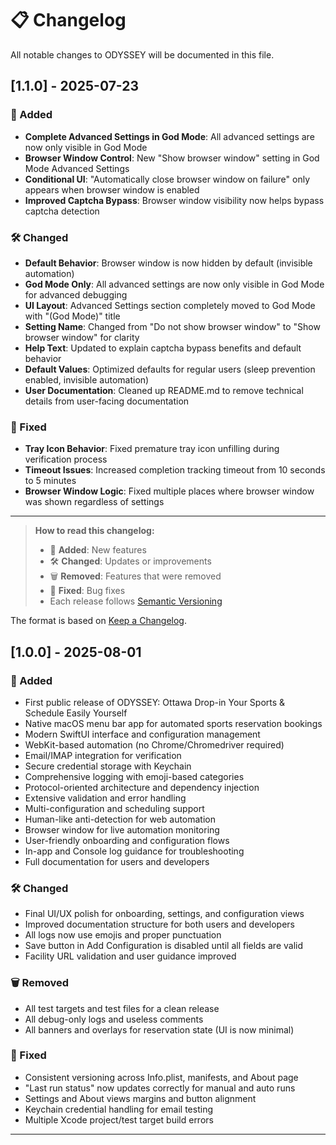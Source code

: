 # 📋 Changelog

All notable changes to ODYSSEY will be documented in this file.

## [1.1.0] - 2025-07-23

### 🎉 Added

- **Complete Advanced Settings in God Mode**: All advanced settings are now only visible in God Mode
- **Browser Window Control**: New "Show browser window" setting in God Mode Advanced Settings
- **Conditional UI**: "Automatically close browser window on failure" only appears when browser window is enabled
- **Improved Captcha Bypass**: Browser window visibility now helps bypass captcha detection

### 🛠️ Changed

- **Default Behavior**: Browser window is now hidden by default (invisible automation)
- **God Mode Only**: All advanced settings are now only visible in God Mode for advanced debugging
- **UI Layout**: Advanced Settings section completely moved to God Mode with "(God Mode)" title
- **Setting Name**: Changed from "Do not show browser window" to "Show browser window" for clarity
- **Help Text**: Updated to explain captcha bypass benefits and default behavior
- **Default Values**: Optimized defaults for regular users (sleep prevention enabled, invisible automation)
- **User Documentation**: Cleaned up README.md to remove technical details from user-facing documentation

### 🐛 Fixed

- **Tray Icon Behavior**: Fixed premature tray icon unfilling during verification process
- **Timeout Issues**: Increased completion tracking timeout from 10 seconds to 5 minutes
- **Browser Window Logic**: Fixed multiple places where browser window was shown regardless of settings

---

> **How to read this changelog:**
>
> - 🎉 **Added**: New features
> - 🛠️ **Changed**: Updates or improvements
> - 🗑️ **Removed**: Features that were removed
> - 🐛 **Fixed**: Bug fixes
> - Each release follows [Semantic Versioning](https://semver.org/spec/v2.0.0.html)

The format is based on [Keep a Changelog](https://keepachangelog.com/en/1.0.0/).

## [1.0.0] - 2025-08-01

### 🎉 Added

- First public release of ODYSSEY: Ottawa Drop-in Your Sports & Schedule Easily Yourself
- Native macOS menu bar app for automated sports reservation bookings
- Modern SwiftUI interface and configuration management
- WebKit-based automation (no Chrome/Chromedriver required)
- Email/IMAP integration for verification
- Secure credential storage with Keychain
- Comprehensive logging with emoji-based categories
- Protocol-oriented architecture and dependency injection
- Extensive validation and error handling
- Multi-configuration and scheduling support
- Human-like anti-detection for web automation
- Browser window for live automation monitoring
- User-friendly onboarding and configuration flows
- In-app and Console log guidance for troubleshooting
- Full documentation for users and developers

### 🛠️ Changed

- Final UI/UX polish for onboarding, settings, and configuration views
- Improved documentation structure for both users and developers
- All logs now use emojis and proper punctuation
- Save button in Add Configuration is disabled until all fields are valid
- Facility URL validation and user guidance improved

### 🗑️ Removed

- All test targets and test files for a clean release
- All debug-only logs and useless comments
- All banners and overlays for reservation state (UI is now minimal)

### 🐛 Fixed

- Consistent versioning across Info.plist, manifests, and About page
- "Last run status" now updates correctly for manual and auto runs
- Settings and About views margins and button alignment
- Keychain credential handling for email testing
- Multiple Xcode project/test target build errors

---
